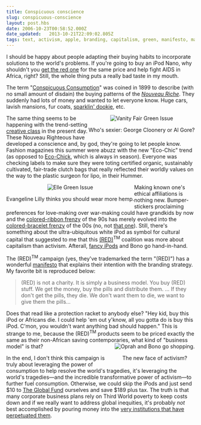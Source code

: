 ```yaml
---
title: Conspicuous conscience
slug: conspicuous-conscience
layout: post.hbs
date: 2006-10-23T00:58:52.000Z
date_updated:   2013-10-21T22:09:02.805Z
tags: text, activism, apple, branding, capitalism, green, manifesto, marketing
---
```


I should be happy about people adapting their buying habits to incorporate solutions to the world's problems. If you're going to buy an iPod Nano, why shouldn't you <a href="http://www.apple.com/ipodnano/red/" title="iPod nano (PRODUCT) RED">get the red one</a> for the same price and help fight AIDS in Africa, right? Still, the whole thing puts a really bad taste in my mouth.<!--more-->

The term "<a href="http://en.wikipedia.org/wiki/Conspicuous_consumption" title="'Conspicuous Consumption' on Wikipedia">Conspicuous Consumption</a>" was coined in 1899 to describe (with no small amount of disdain) the buying patterns of the <i><a href="http://en.wikipedia.org/wiki/Nouveau_riche" title="'Nouveau Riche' on Wikipedia">Nouveau Riche</a></i>. They suddenly had lots of money and wanted to let everyone know. Huge cars, lavish mansions, fur coats, <a href="http://www.youtube.com/watch?v=UBXNssiRoT4" title="Chapelle's Crib on YouTube">sparklin' dookie</a>, etc.

<div class="pullquote" style="float:right; text-align:center;">
<img class="content" src="http://assets.stanifesto.com/images/2006/10/vanityfairgreenissue.jpg" alt="Vanity Fair Green Issue" />
<p class="small">Who's sexier: George Cloonery or Al Gore?</p>
</div>

The same thing seems to be happening with the trend-setting <a href="http://www.creativeclass.org/_flight_riseoverview.shtml" title="'Rise of the Creative Class' by Richard Florida">creative class</a> in the present day. These Nouveau Righteous have developed a conscience and, by god, they're going to let people know. Fashion magazines this summer were abuzz with the new "Eco-Chic" trend (as opposed to <a href="http://www.eco-chick.com/" title="Eco-Chick.com, paragon of green fashion">Eco-Chick</a>, which is always in season). Everyone was checking labels to make sure they were toting certified organic, sustainably cultivated, fair-trade clutch bags that really reflected their worldly values on the way to the plastic surgeon for lipo, in their Hummer.

<div class="pullquote" style="float:left; text-align:center;">
<img class="content" src="http://assets.stanifesto.com/images/2006/10/ellegreenissue.jpg" alt="Elle Green Issue" />
<p class="small">Evangeline Lilly thinks you should wear more hemp.</p>
</div>

Making known one's ethical affiliations is nothing new. Bumper-stickers proclaiming preferences for love-making over war-making could have grandkids by now and the <a href="http://www.fundraisers.com/causes/ribbons.html" title="a ribbon color guide on Fundraisers.com">colored-ribbon frenzy</a> of the 90s has merely evolved into the <a href="http://www.fundraisers.com/causes/ribbons.html" title="One.org">colored-bracelet frenzy</a> of the 00s (no, not <a href="http://www.snopes.com/risque/school/bracelet.asp" title="'Sex Bracelets' on Snopes.com">that one</a>). Still, there's something about the ultra-ubiquitous white iPod as symbol for cultural capital that suggested to me that this <a href="http://www.joinred.com/home.asp" title="JoinRed.com">(RED)</a><sup>TM</sup> coalition was more about capitalism than activism. Afterall, <a href="http://www.apple.com/ipod/u2/" title="iPod U2 Special Edition">fancy iPods</a> and Bono go hand-in-hand.

The (RED)<sup>TM</sup> campaign (yes, they've trademarked the term "(RED)") has a wonderful <a href="http://www.joinred.com/manifesto.asp" title="Have I mentioned how much I like manifestos?">manifesto</a> that explains their intention with the branding strategy. My favorite bit is reproduced below:
<blockquote>
(RED) is not a charity. It is simply a business model. You buy (RED) stuff. We get the money, buy the pills and distribute them. ... If they don't get the pills, they die. We don't want them to die, we want to give them the pills...
</blockquote>
Does that read like a protection racket to anybody else? "Hey kid, buy this iPod or Africans die. I could help 'em out y'know, all you gotta do is buy this iPod. C'mon, you wouldn't want anything bad should happen." This is strange to me, because the (RED)<sup>TM</sup> products seem to be priced exactly the same as their non-African saving contemporaries, what kind of "business model" is that?

<div class="pullquote" style="float:right; text-align:center;">
<img class="content" src="http://assets.stanifesto.com/images/2006/10/bonoandoprah.jpg" alt="Oprah and Bono go shopping." />
<p class="small">The new face of activism?</p>
</div>

In the end, I don't think this campaign is truly about leveraging the power of consumption to help resolve the world's tragedies, it's leveraging the world's tragedies&mdash;and the incredible transformative power of activism&mdash;to further fuel consumption. Otherwise, we could skip the iPods and just send $10 to <a href="http://www.theglobalfund.org/en/" title="TheGlobalFund.org">The Global Fund</a> ourselves and save $189 plus tax. The truth is that many corporate business plans rely on Third World poverty to keep costs down and if we really want to address global inequities, it's probably <em>not</em> best accomplished by pouring money into the <a href="http://www.democracynow.org/article.pl?sid=04/11/09/1526251" title="John Perkins on Democracy Now">very institutions that have perpetuated them</a>.
